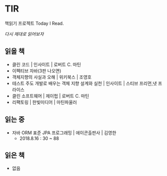 # TIR

책읽기 프로젝트 Today I Read.

*다시 제대로 읽어보자*

## 읽을 책

- 클린 코드 | 인사이트 | 로버트 C. 마틴
- 이펙티브 자바(3판 나오면)
- 객체지향의 사실과 오해 | 위키북스 | 조영호
- 테스트 주도 개발로 배우는 객체 지향 설계와 실천 | 인사이트 | 스티브 프리먼,냇 프라이스
- 클린 소프트웨어 | 제이펍 | 로버트 C. 마틴
- 리팩토링 | 한빛미디어 | 마틴파울러

## 읽는 중

- 자바 ORM 표준 JPA 프로그래밍 | 에이콘출판사 | 김영한
  - 2018.8.16 : 30 ~ 88
  
## 읽은 책

- 없음
